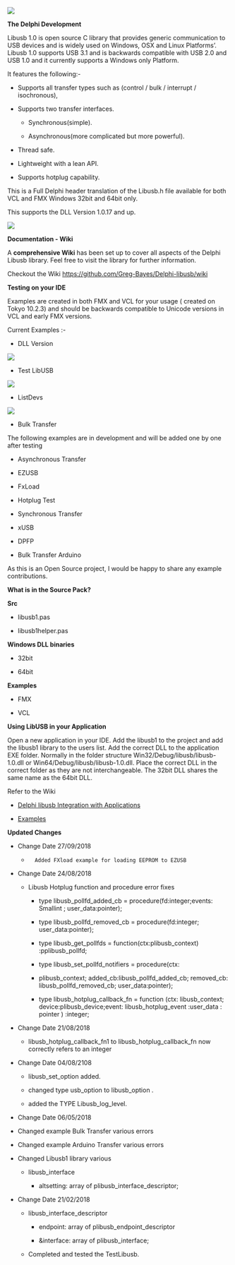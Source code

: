 ![](media/c073bd0e0ba1bc6330590f0f04173b5f.png)

**The Delphi Development**

Libusb 1.0 is open source C library that provides generic communication to USB
devices and is widely used on Windows, OSX and Linux Platforms’. Libusb 1.0
supports USB 3.1 and is backwards compatible with USB 2.0 and USB 1.0 and it
currently supports a Windows only Platform.

It features the following:-

-   Supports all transfer types such as (control / bulk / interrupt /
    isochronous),

-   Supports two transfer interfaces.

    -   Synchronous(simple).

    -   Asynchronous(more complicated but more powerful).

-   Thread safe.

-   Lightweight with a lean API.

-   Supports hotplug capability.

This is a Full Delphi header translation of the Libusb.h file available for both
VCL and FMX Windows 32bit and 64bit only.

This supports the DLL Version 1.0.17 and up.

![](media/5e7e326f1cac06cde584741d41543d22.gif)

**Documentation - Wiki**

A **comprehensive Wiki** has been set up to cover all aspects of the Delphi
Libusb library. Feel free to visit the library for further information.

Checkout the Wiki <https://github.com/Greg-Bayes/Delphi-libusb/wiki>

**Testing on your IDE**

Examples are created in both FMX and VCL for your usage ( created on Tokyo
10.2.3) and should be backwards compatible to Unicode versions in VCL and early
FMX versions.

Current Examples :-

-   DLL Version

![](media/c3c7bec784993da828c9302fc8b567f3.gif)

-   Test LibUSB

![](media/3316d2a33f3684da8b72c9b55c16419b.gif)

-   ListDevs

![](media/de3d28c2bba393cb3b591ed27c01b0d5.gif)

-   Bulk Transfer

The following examples are in development and will be added one by one after
testing

-   Asynchronous Transfer

-   EZUSB

-   FxLoad

-   Hotplug Test

-   Synchronous Transfer

-   xUSB

-   DPFP

-   Bulk Transfer Arduino

As this is an Open Source project, I would be happy to share any example
contributions.

**What is in the Source Pack?**

**Src**

-   libusb1.pas

-   libusb1helper.pas

**Windows DLL binaries**

-   32bit

-   64bit

**Examples**

-   FMX

-   VCL

**Using LibUSB in your Application**

Open a new application in your IDE. Add the libusb1 to the project and add the
libusb1 library to the users list. Add the correct DLL to the application EXE
folder. Normally in the folder structure Win32/Debug/libusb/libusb-1.0.dll or
Win64/Debug/libusb/libusb-1.0.dll. Place the correct DLL in the correct folder
as they are not interchangeable. The 32bit DLL shares the same name as the 64bit
DLL.

Refer to the Wiki

-   [Delphi libusb Integration with
    Applications](https://github.com/Greg-Bayes/Delphi-libusb/wiki/3-Delphi-libusb-Integration-with-Applications)

-   [Examples](https://github.com/Greg-Bayes/Delphi-libusb/wiki/8-Examples)

**Updated Changes**

-  Change Date 27/09/2018
    -       Added FXload example for loading EEPROM to EZUSB

-   Change Date 24/08/2018

    -   Libusb Hotplug function and procedure error fixes

        -   type libusb_pollfd_added_cb = procedure(fd:integer;events: Smallint
            ; user_data:pointer);

        -   type libusb_pollfd_removed_cb = procedure(fd:integer;
            user_data:pointer);

        -   type libusb_get_pollfds = function(ctx:plibusb_context)
            :pplibusb_pollfd;

        -   type libusb_set_pollfd_notifiers = procedure(ctx:

        -   plibusb_context; added_cb:libusb_pollfd_added_cb; removed_cb:
            libusb_pollfd_removed_cb; user_data:pointer);

        -   type libusb_hotplug_callback_fn = function (ctx: libusb_context;
            device:plibusb_device;event: libusb_hotplug_event :user_data :
            pointer ) :integer;

-   Change Date 21/08/2018

    -   libusb_hotplug_callback_fn1 to libusb_hotplug_callback_fn now correctly
        refers to an integer

-   Change Date 04/08/2108

    -   libusb_set_option added.

    -   changed type usb_option to libusb_option .

    -   added the TYPE Libusb_log_level.

-   Change Date 06/05/2018

-   Changed example Bulk Transfer various errors

-   Changed example Arduino Transfer various errors

-   Changed Libusb1 library various

    -   libusb_interface

        -   altsetting: array of plibusb_interface_descriptor;

-   Change Date 21/02/2018

    -   libusb_interface_descriptor

        -   endpoint: array of plibusb_endpoint_descriptor

        -   &interface: array of plibusb_interface;

    -   Completed and tested the TestLibusb.
